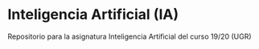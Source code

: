 # Inteligencia Artificial (IA)
Repositorio para la asignatura Inteligencia Artificial del curso 19/20 (UGR)
